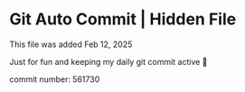 # Git Auto Commit | Hidden File

This file was added Feb 12, 2025

Just for fun and keeping my daily git commit active 🤪

commit number: 561730
